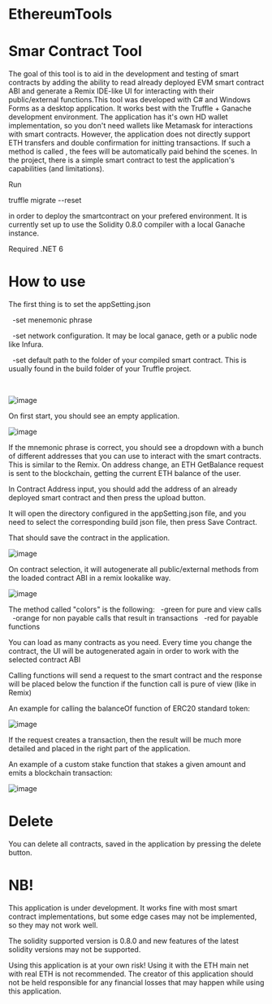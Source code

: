 # EthereumTools

# Smar Contract Tool

The goal of this tool is to aid in the development and testing of smart contracts by adding the ability to read already deployed EVM smart contract ABI and generate a Remix IDE-like UI for interacting with their public/external functions.This tool was developed with C# and Windows Forms as a desktop application. It works best with the Truffle + Ganache development environment. The application has it's own HD wallet implementation, so you don't need wallets like Metamask for interactions with smart contracts. However, the application does not directly support ETH transfers and double confirmation for initting transactions. If such a method is called , the fees will be automatically paid behind the scenes. In the project, there is a simple smart contract to test the application's capabilities (and limitations). 

Run 

truffle migrate --reset

in order to deploy the smartcontract on your prefered environment. It is currently set up to use the Solidity 0.8.0 compiler with a local Ganache instance.

Required .NET 6

# How to use

The first thing is to set the appSetting.json 

  -set menemonic phrase

  -set network configuration. It may be local ganace, geth or a public node like Infura.

  -set default path to the folder of your compiled smart contract. This is usually found in the build folder of your Truffle project.

  

![image](https://user-images.githubusercontent.com/17022129/160575365-dfabea91-1798-4ba8-aa06-974fd4ec2c2c.png)


On first start, you should see an empty application.

![image](https://user-images.githubusercontent.com/17022129/160570783-2bb2b8f6-fa47-4858-be74-44b76e61b089.png)

If the mnemonic phrase is correct, you should see a dropdown with a bunch of different addresses that you can use to interact with the smart contracts. This is similar to the Remix. On address change, an ETH GetBalance request is sent to the blockchain, getting the current ETH balance of the user.

In Contract Address input, you should add the address of an already deployed smart contract and then press the upload button.

It will open the directory configured in the appSetting.json file, and you need to select the corresponding build json file, then press Save Contract.

That should save the contract in the application.

![image](https://user-images.githubusercontent.com/17022129/160571961-6fc19196-18b7-42d0-a48e-ea340c9e42db.png)

On contract selection, it will autogenerate all public/external methods from the loaded contract ABI in a remix lookalike way.

![image](https://user-images.githubusercontent.com/17022129/160572296-b5848dfc-711f-4d9d-887e-8e0e709d42c1.png)

The method called "colors" is the following:
  -green for pure and view calls
  -orange for non payable calls that result in transactions
  -red for payable functions
  
You can load as many contracts as you need. Every time you change the contract, the UI will be autogenerated again in order to work with the selected contract ABI

Calling functions will send a request to the smart contract and the response will be placed below the function if the function call is pure of view (like in Remix)

An example for calling the balanceOf function of ERC20 standard token: 

![image](https://user-images.githubusercontent.com/17022129/160580228-b4e15b20-dfd0-479c-ad76-018d560600a4.png)

If the request creates a transaction, then the result will be much more detailed and placed in the right part of the application.

An example of a custom stake function that stakes a given amount and emits a blockchain transaction:

![image](https://user-images.githubusercontent.com/17022129/160579218-c2afc441-ac97-48d8-9ea8-183fe33aea31.png)

# Delete

You can delete all contracts, saved in the application by pressing the delete button.

# NB!

This application is under development. It works fine with most smart contract implementations, but some edge cases may not be implemented, so they may not work well.

The solidity supported version is 0.8.0 and new features of the latest solidity versions may not be supported.

Using this application is at your own risk! Using it with the ETH main net with real ETH is not recommended. The creator of this application should not be held responsible for any financial losses that may happen while using this application.
